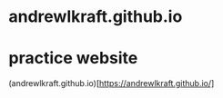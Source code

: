 # andrewlkraft.github.io
# practice website

(andrewlkraft.github.io)[https://andrewlkraft.github.io/]
